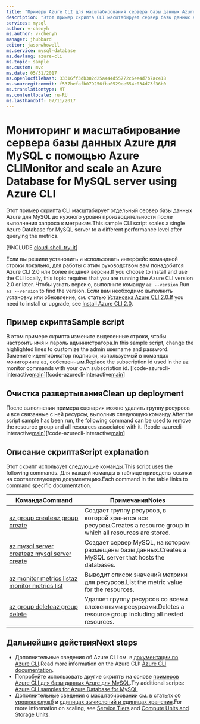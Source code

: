 ```yaml
---
title: "Примеры Azure CLI для масштабирования сервера базы данных Azure для MySQL | Документация Майкрософт"
description: "Этот пример скрипта CLI масштабирует сервер базы данных Azure для MySQL до нужного уровня производительности после выполнения запроса к метрикам."
services: mysql
author: v-chenyh
ms.author: v-chenyh
manager: jhubbard
editor: jasonwhowell
ms.service: mysql-database
ms.devlang: azure-cli
ms.topic: sample
ms.custom: mvc
ms.date: 05/31/2017
ms.openlocfilehash: 33316ff3db382d25a444d55772c6ee4d7b7ac418
ms.sourcegitcommit: f537befafb079256fba0529ee554c034d73f36b0
ms.translationtype: MT
ms.contentlocale: ru-RU
ms.lasthandoff: 07/11/2017
---
```

# <a name="monitor-and-scale-an-azure-database-for-mysql-server-using-azure-cli"></a><span data-ttu-id="a8663-103">Мониторинг и масштабирование сервера базы данных Azure для MySQL с помощью Azure CLI</span><span class="sxs-lookup"><span data-stu-id="a8663-103">Monitor and scale an Azure Database for MySQL server using Azure CLI</span></span>
<span data-ttu-id="a8663-104">Этот пример скрипта CLI масштабирует отдельный сервер базы данных Azure для MySQL до нужного уровня производительности после выполнения запроса к метрикам.</span><span class="sxs-lookup"><span data-stu-id="a8663-104">This sample CLI script scales a single Azure Database for MySQL server to a different performance level after querying the metrics.</span></span>

[!INCLUDE [cloud-shell-try-it](../../../includes/cloud-shell-try-it.md)]

<span data-ttu-id="a8663-105">Если вы решили установить и использовать интерфейс командной строки локально, для работы с этим руководством вам понадобится Azure CLI 2.0 или более поздней версии.</span><span class="sxs-lookup"><span data-stu-id="a8663-105">If you choose to install and use the CLI locally, this topic requires that you are running the Azure CLI version 2.0 or later.</span></span> <span data-ttu-id="a8663-106">Чтобы узнать версию, выполните команду `az --version`.</span><span class="sxs-lookup"><span data-stu-id="a8663-106">Run `az --version` to find the version.</span></span> <span data-ttu-id="a8663-107">Если вам необходимо выполнить установку или обновление, см. статью [Установка Azure CLI 2.0]( /cli/azure/install-azure-cli).</span><span class="sxs-lookup"><span data-stu-id="a8663-107">If you need to install or upgrade, see [Install Azure CLI 2.0]( /cli/azure/install-azure-cli).</span></span> 

## <a name="sample-script"></a><span data-ttu-id="a8663-108">Пример скрипта</span><span class="sxs-lookup"><span data-stu-id="a8663-108">Sample script</span></span>
<span data-ttu-id="a8663-109">В этом примере скрипта измените выделенные строки, чтобы настроить имя и пароль администратора.</span><span class="sxs-lookup"><span data-stu-id="a8663-109">In this sample script, change the highlighted lines to customize the admin username and password.</span></span> <span data-ttu-id="a8663-110">Замените идентификатор подписки, используемый в командах мониторинга az, собственным.</span><span class="sxs-lookup"><span data-stu-id="a8663-110">Replace the subscription id used in the az monitor commands with your own subscription id.</span></span>
<span data-ttu-id="a8663-111">[!code-azurecli-interactive[main](../../../cli_scripts/mysql/scale-mysql-server/scale-mysql-server.sh?highlight=15-16 "Создание и масштабирование базы данных Azure для MySQL.")]</span><span class="sxs-lookup"><span data-stu-id="a8663-111">[!code-azurecli-interactive[main](../../../cli_scripts/mysql/scale-mysql-server/scale-mysql-server.sh?highlight=15-16 "Create and scale Azure Database for MySQL.")]</span></span>

## <a name="clean-up-deployment"></a><span data-ttu-id="a8663-112">Очистка развертывания</span><span class="sxs-lookup"><span data-stu-id="a8663-112">Clean up deployment</span></span>
<span data-ttu-id="a8663-113">После выполнения примера сценария можно удалить группу ресурсов и все связанные с ней ресурсы, выполнив следующую команду.</span><span class="sxs-lookup"><span data-stu-id="a8663-113">After the script sample has been run, the following command can be used to remove the resource group and all resources associated with it.</span></span>
<span data-ttu-id="a8663-114">[!code-azurecli-interactive[main](../../../cli_scripts/mysql/scale-mysql-server/delete-mysql.sh  "Удаление группы ресурсов.")]</span><span class="sxs-lookup"><span data-stu-id="a8663-114">[!code-azurecli-interactive[main](../../../cli_scripts/mysql/scale-mysql-server/delete-mysql.sh  "Delete the resource group.")]</span></span>

## <a name="script-explanation"></a><span data-ttu-id="a8663-115">Описание скрипта</span><span class="sxs-lookup"><span data-stu-id="a8663-115">Script explanation</span></span>
<span data-ttu-id="a8663-116">Этот скрипт использует следующие команды.</span><span class="sxs-lookup"><span data-stu-id="a8663-116">This script uses the following commands.</span></span> <span data-ttu-id="a8663-117">Для каждой команды в таблице приведены ссылки на соответствующую документацию.</span><span class="sxs-lookup"><span data-stu-id="a8663-117">Each command in the table links to command specific documentation.</span></span>

| <span data-ttu-id="a8663-118">**Команда**</span><span class="sxs-lookup"><span data-stu-id="a8663-118">**Command**</span></span> | <span data-ttu-id="a8663-119">**Примечания**</span><span class="sxs-lookup"><span data-stu-id="a8663-119">**Notes**</span></span> |
|---|---|
| [<span data-ttu-id="a8663-120">az group create</span><span class="sxs-lookup"><span data-stu-id="a8663-120">az group create</span></span>](/cli/azure/group#create) | <span data-ttu-id="a8663-121">Создает группу ресурсов, в которой хранятся все ресурсы.</span><span class="sxs-lookup"><span data-stu-id="a8663-121">Creates a resource group in which all resources are stored.</span></span> |
| [<span data-ttu-id="a8663-122">az mysql server create</span><span class="sxs-lookup"><span data-stu-id="a8663-122">az mysql server create</span></span>](/cli/azure/mysql/server#create) | <span data-ttu-id="a8663-123">Создает сервер MySQL, на котором размещены базы данных.</span><span class="sxs-lookup"><span data-stu-id="a8663-123">Creates a MySQL server that hosts the databases.</span></span> |
| [<span data-ttu-id="a8663-124">az monitor metrics list</span><span class="sxs-lookup"><span data-stu-id="a8663-124">az monitor metrics list</span></span>](/cli/azure/monitor/metrics#list) | <span data-ttu-id="a8663-125">Выводит список значений метрики для ресурсов.</span><span class="sxs-lookup"><span data-stu-id="a8663-125">List the metric value for the resources.</span></span> |
| [<span data-ttu-id="a8663-126">az group delete</span><span class="sxs-lookup"><span data-stu-id="a8663-126">az group delete</span></span>](/cli/azure/group#delete) | <span data-ttu-id="a8663-127">Удаляет группу ресурсов со всеми вложенными ресурсами.</span><span class="sxs-lookup"><span data-stu-id="a8663-127">Deletes a resource group including all nested resources.</span></span> |

## <a name="next-steps"></a><span data-ttu-id="a8663-128">Дальнейшие действия</span><span class="sxs-lookup"><span data-stu-id="a8663-128">Next steps</span></span>
- <span data-ttu-id="a8663-129">Дополнительные сведения об Azure CLI см. в [документации по Azure CLI](/cli/azure/overview).</span><span class="sxs-lookup"><span data-stu-id="a8663-129">Read more information on the Azure CLI: [Azure CLI documentation](/cli/azure/overview).</span></span>
- <span data-ttu-id="a8663-130">Попробуйте использовать другие скрипты на основе [примеров Azure CLI для базы данных Azure для MySQL](../sample-scripts-azure-cli.md).</span><span class="sxs-lookup"><span data-stu-id="a8663-130">Try additional scripts: [Azure CLI samples for Azure Database for MySQL](../sample-scripts-azure-cli.md)</span></span>
- <span data-ttu-id="a8663-131">Дополнительные сведения о масштабировании см. в статьях об [уровнях служб](../concepts-service-tiers.md) и [единицах вычислений и единицах хранения](../concepts-compute-unit-and-storage.md).</span><span class="sxs-lookup"><span data-stu-id="a8663-131">For more information on scaling, see [Service Tiers](../concepts-service-tiers.md) and [Compute Units and Storage Units](../concepts-compute-unit-and-storage.md).</span></span>
